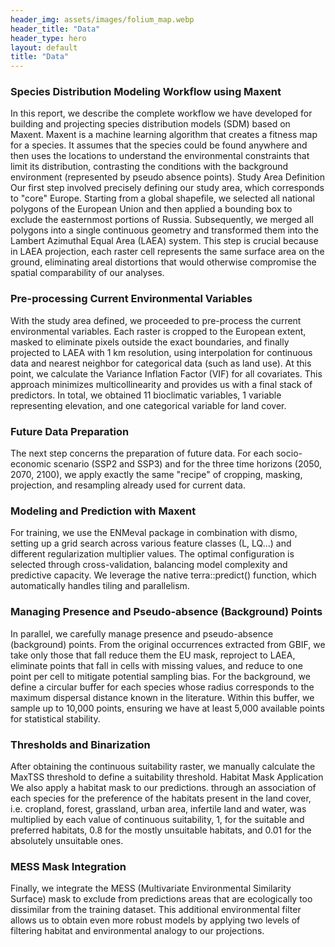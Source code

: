 ```yaml
---
header_img: assets/images/folium_map.webp
header_title: "Data"
header_type: hero
layout: default
title: "Data"
---
```


### Species Distribution Modeling Workflow using Maxent

In this report, we describe the complete workflow we have developed for building and projecting species distribution models (SDM) based on Maxent. Maxent is a machine learning algorithm that creates a fitness map for a species. It assumes that the species could be found anywhere and then uses the locations to understand the environmental constraints that limit its distribution, contrasting the conditions with the background environment (represented by pseudo absence points).
Study Area Definition
Our first step involved precisely defining our study area, which corresponds to "core" Europe. Starting from a global shapefile, we selected all national polygons of the European Union and then applied a bounding box to exclude the easternmost portions of Russia. Subsequently, we merged all polygons into a single continuous geometry and transformed them into the Lambert Azimuthal Equal Area (LAEA) system. This step is crucial because in LAEA projection, each raster cell represents the same surface area on the ground, eliminating areal distortions that would otherwise compromise the spatial comparability of our analyses.


### Pre-processing Current Environmental Variables

With the study area defined, we proceeded to pre-process the current environmental variables. Each raster is cropped to the European extent, masked to eliminate pixels outside the exact boundaries, and finally projected to LAEA with 1 km resolution, using interpolation for continuous data and nearest neighbor for categorical data (such as land use). At this point, we calculate the Variance Inflation Factor (VIF) for all covariates. This approach minimizes multicollinearity and provides us with a final stack of predictors. In total, we obtained 11 bioclimatic variables, 1 variable representing elevation, and one categorical variable for land cover.


### Future Data Preparation

The next step concerns the preparation of future data. For each socio-economic scenario (SSP2 and SSP3) and for the three time horizons (2050, 2070, 2100), we apply exactly the same "recipe" of cropping, masking, projection, and resampling already used for current data.


### Modeling and Prediction with Maxent

For training, we use the ENMeval package in combination with dismo, setting up a grid search across various feature classes (L, LQ...) and different regularization multiplier values. The optimal configuration is selected through cross-validation, balancing model complexity and predictive capacity. We leverage the native terra::predict() function, which automatically handles tiling and parallelism.


### Managing Presence and Pseudo-absence (Background) Points

In parallel, we carefully manage presence and pseudo-absence (background) points. From the original occurrences extracted from GBIF, we take only those that fall reduce them the EU mask, reproject to LAEA, eliminate points that fall in cells with missing values, and reduce to one point per cell to mitigate potential sampling bias. For the background, we define a circular buffer for each species whose radius corresponds to the maximum dispersal distance known in the literature. Within this buffer, we sample up to 10,000 points, ensuring we have at least 5,000 available points for statistical stability.


### Thresholds and Binarization

After obtaining the continuous suitability raster, we manually calculate the MaxTSS threshold to define a suitability threshold. 
Habitat Mask Application
We also apply a habitat mask to our predictions. through an association of each species for the preference of the habitats present in the land cover, i.e. cropland, forest, grassland, urban area, infertile land and water, was multiplied by each value of continuous suitability, 1, for the suitable and preferred habitats, 0.8 for the mostly unsuitable habitats, and 0.01 for the absolutely unsuitable ones.


### MESS Mask Integration

Finally, we integrate the MESS (Multivariate Environmental Similarity Surface) mask to exclude from predictions areas that are ecologically too dissimilar from the training dataset. This additional environmental filter allows us to obtain even more robust models by applying two levels of filtering habitat and environmental analogy to our projections.

